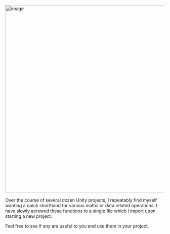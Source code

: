 <img width="593" alt="image" src="https://github.com/user-attachments/assets/8cd7af40-71e0-49f6-9cb8-d00c55cadf52">

Over the course of several dozen Unity projects, I repeatably find myself wanting a quick shorthand for various maths or data related operations.
I have slowly acrewed these functions to a single file which I import upon starting a new project.

Feel free to see if any are useful to you and use them in your project.
